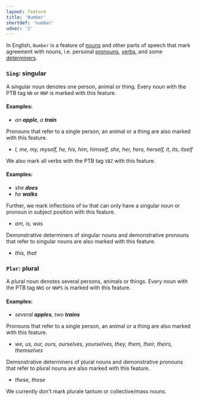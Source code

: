 ```yaml
---
layout: feature
title: 'Number'
shortdef: 'number'
udver: '2'
---
```


In English, `Number` is a feature of [nouns](en-pos/NOUN) and other parts of speech that mark agreement with nouns, i.e. personal [pronouns](en-pos/PRON), [verbs](en-pos/VERB), and some [determiners](en-pos/DET).

### <a name="Sing">`Sing`</a>: singular

A singular noun denotes one person, animal or thing. Every noun with the PTB tag `NN` or `NNP` is marked with this feature.

#### Examples:

* _an <b>apple</b>, a <b>train</b>_

Pronouns that refer to a single person, an animal or a thing are also marked with this feature.

* _I, me, my, myself, he, his, him, himself, she, her, hers, herself, it, its, itself_

We also mark all verbs with the PTB tag `VBZ` with this feature.

#### Examples:

* _she <b>does</b>_
* _he <b>walks</b>_

Further, we mark inflections of `be` that can only have a singular noun or pronoun in subject position with this feature.

* _am, is, was_

Demonstrative determiners of singular nouns and demonstrative pronouns that refer to singular nouns are also marked with this feature.

* _this, that_

### <a name="Plur">`Plur`</a>: plural

A plural noun denotes several persons, animals or things. Every noun with the PTB tag `NNS` or `NNPS` is marked with this feature.

#### Examples:

* _several <b>apples</b>, two <b>trains</b>_

Pronouns that refer to a single person, an animal or a thing are also marked with this feature.

* _we, us, our, ours, ourselves, yourselves, they, them, their, theirs, themselves_

Demonstrative determiners of plural nouns and demonstrative pronouns that refer to plural nouns are also marked with this feature.

* _these, those_


We currently don't mark plurale tantum or collective/mass nouns.
<!-- Interlanguage links updated Po 6. listopadu 2023, 21:41:53 CET -->
